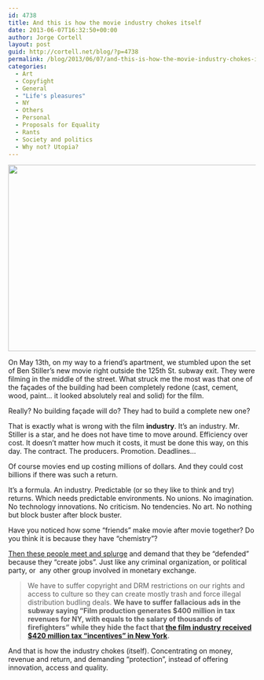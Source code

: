 ```yaml
---
id: 4738
title: And this is how the movie industry chokes itself
date: 2013-06-07T16:32:50+00:00
author: Jorge Cortell
layout: post
guid: http://cortell.net/blog/?p=4738
permalink: /blog/2013/06/07/and-this-is-how-the-movie-industry-chokes-itself/
categories:
  - Art
  - Copyfight
  - General
  - "Life's pleasures"
  - NY
  - Others
  - Personal
  - Proposals for Equality
  - Rants
  - Society and politics
  - Why not? Utopia?
---
```

<img class="aligncenter" alt="" src="https://lh3.googleusercontent.com/-YsdV_Fm8Rqc/UbI9jQRlxII/AAAAAAAAL6U/PnyJqRUPn2w/w506-h380-o/20130518_192804.jpg" width="506" height="380" />

On May 13th, on my way to a friend&#8217;s apartment, we stumbled upon the set of Ben Stiller&#8217;s new movie right outside the 125th St. subway exit. They were filming in the middle of the street. What struck me the most was that one of the façades of the building had been completely redone (cast, cement, wood, paint&#8230; it looked absolutely real and solid) for the film.

Really? No building façade will do? They had to build a complete new one?

That is exactly what is wrong with the film **industry**. It&#8217;s an industry. Mr. Stiller is a star, and he does not have time to move around. Efficiency over cost. It doesn&#8217;t matter how much it costs, it must be done this way, on this day. The contract. The producers. Promotion. Deadlines&#8230;

Of course movies end up costing millions of dollars. And they could cost billions if there was such a return.

It&#8217;s a formula. An industry. Predictable (or so they like to think and try) returns. Which needs predictable environments. No unions. No imagination. No technology innovations. No criticism. No tendencies. No art. No nothing but block buster after block buster. 

Have you noticed how some &#8220;friends&#8221; make movie after movie together? Do you think it is because they have &#8220;chemistry&#8221;?

<a title="http://online.wsj.com/article/SB10001424127887324787004578497341587629644.html" href="http://online.wsj.com/article/SB10001424127887324787004578497341587629644.html" target="_blank">Then these people meet and splurge</a> and demand that they be &#8220;defended&#8221; because they &#8220;create jobs&#8221;. Just like any criminal organization, or political party, or  any other group involved in monetary exchange.

> We have to suffer copyright and DRM restrictions on our rights and access to culture so they can create mostly trash and force illegal distribution budling deals. **We have to suffer fallacious ads in the subway saying &#8220;Film production generates $400 million in tax revenues for NY, with equals to the salary of thousands of firefighters&#8221; while they hide the fact that <a title="http://artmoneynyc.tumblr.com/post/16032952633/should-new-york-say-cut-to-expensive-film-industry" href="http://artmoneynyc.tumblr.com/post/16032952633/should-new-york-say-cut-to-expensive-film-industry" target="_blank">the film industry received $420 million tax &#8220;incentives&#8221; in New York</a>.**

And that is how the industry chokes (itself). Concentrating on money, revenue and return, and demanding &#8220;protection&#8221;, instead of offering innovation, access and quality.